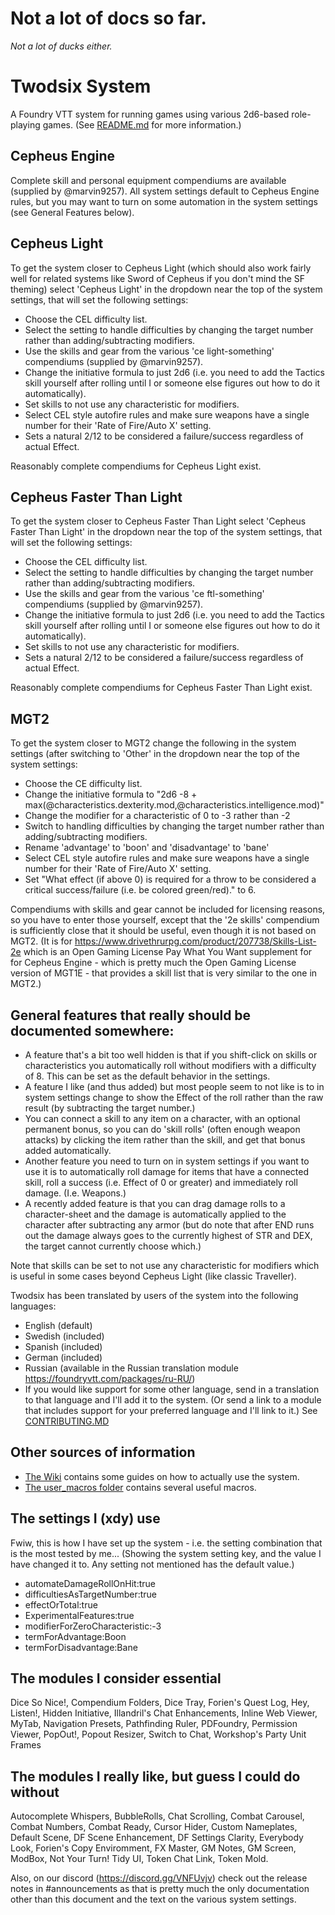 # Not a lot of docs so far.
_Not a lot of ducks either._

# Twodsix System
A Foundry VTT system for running games using various 2d6-based role-playing games. (See [README.md](../README.md) for more information.)

## Cepheus Engine
Complete skill and personal equipment compendiums are available (supplied by @marvin9257).
All system settings default to Cepheus Engine rules, but you may want to turn on some automation in the system settings (see General Features below).

## Cepheus Light
To get the system closer to Cepheus Light (which should also work fairly well for related systems like Sword of Cepheus if you don't mind the SF theming) select 'Cepheus Light' in the dropdown near the top of the system settings, that will set the following settings:

* Choose the CEL difficulty list.
* Select the setting to handle difficulties by changing the target number rather than adding/subtracting modifiers.
* Use the skills and gear from the various 'ce light-something' compendiums (supplied by @marvin9257).
* Change the initiative formula to just 2d6 (i.e. you need to add the Tactics skill yourself after rolling until I or someone else figures out how to do it automatically).
* Set skills to not use any characteristic for modifiers.
* Select CEL style autofire rules and make sure weapons have a single number for their 'Rate of Fire/Auto X' setting.
* Sets a natural 2/12 to be considered a failure/success regardless of actual Effect.

Reasonably complete compendiums for Cepheus Light exist.

## Cepheus Faster Than Light
To get the system closer to Cepheus Faster Than Light select 'Cepheus Faster Than Light' in the dropdown near the top of the system settings, that will set the following settings:

* Choose the CEL difficulty list.
* Select the setting to handle difficulties by changing the target number rather than adding/subtracting modifiers.
* Use the skills and gear from the various 'ce ftl-something' compendiums (supplied by @marvin9257).
* Change the initiative formula to just 2d6 (i.e. you need to add the Tactics skill yourself after rolling until I or someone else figures out how to do it automatically).
* Set skills to not use any characteristic for modifiers.
* Sets a natural 2/12 to be considered a failure/success regardless of actual Effect.

Reasonably complete compendiums for Cepheus Faster Than Light exist.

## MGT2
To get the system closer to MGT2 change the following in the system settings (after switching to 'Other' in the dropdown near the top of the system settings:

* Choose the CE difficulty list.
* Change the initiative formula to "2d6 -8  + max(@characteristics.dexterity.mod,@characteristics.intelligence.mod)"
* Change the modifier for a characteristic of 0 to -3 rather than -2
* Switch to handling difficulties by changing the target number rather than adding/subtracting modifiers.
* Rename 'advantage' to 'boon' and 'disadvantage' to 'bane'
* Select CEL style autofire rules and make sure weapons have a single number for their 'Rate of Fire/Auto X' setting.
* Set "What effect (if above 0) is required for a throw to be considered a critical success/failure (i.e. be colored green/red)." to 6.

Compendiums with skills and gear cannot be included for licensing reasons, so you have to enter those yourself, except that the '2e skills' compendium is sufficiently close that it should be useful, even though it is not based on MGT2. (It is for https://www.drivethrurpg.com/product/207738/Skills-List-2e which is an Open Gaming License Pay What You Want supplement for for Cepheus Engine - which is pretty much the Open Gaming License version of MGT1E - that provides a skill list that is very similar to the one in MGT2.)

## General features that really should be documented somewhere:
* A feature that's a bit too well hidden is that if you shift-click on skills or characteristics you automatically roll without modifiers with a difficulty of 8. This can be set as the default behavior in the settings.
* A feature I like (and thus added) but most people seem to not like is to in system settings change to show the Effect of the roll rather than the raw result (by subtracting the target number.)
* You can connect a skill to any item on a character, with an optional permanent bonus, so you can do 'skill rolls' (often enough weapon attacks) by clicking the item rather than the skill, and get that bonus added automatically.
* Another feature you need to turn on in system settings if you want to use it is to automatically roll damage for items that have a connected skill, roll a success (i.e. Effect of 0 or greater) and immediately roll damage. (I.e. Weapons.)
* A recently added feature is that you can drag damage rolls to a character-sheet and the damage is automatically applied to the character after subtracting any armor (but do note that after END runs out the damage always goes to the currently highest of STR and DEX, the target cannot currently choose which.)

Note that skills can be set to not use any characteristic for modifiers which is useful in some cases beyond Cepheus Light (like classic Traveller).

Twodsix has been translated by users of the system into the following languages:
* English (default)
* Swedish (included)
* Spanish (included)
* German (included)
* Russian (available in the Russian translation module https://foundryvtt.com/packages/ru-RU/)
* If you would like support for some other language, send in a translation to that language and I'll add it to the system. (Or send a link to a module that includes support for your preferred language and I'll link to it.) See [CONTRIBUTING.MD](../CONTRIBUTING.md)

## Other sources of information
* [The Wiki](https://github.com/xdy/twodsix-foundryvtt/wiki) contains some guides on how to actually use the system.
* [The user_macros folder](https://github.com/xdy/twodsix-foundryvtt/tree/master/user_macros) contains several useful macros.

## The settings I (xdy) use
Fwiw, this is how I have set up the system - i.e. the setting combination that is the most tested by me... (Showing the system setting key, and the value I have changed it to. Any setting not mentioned has the default value.)
* automateDamageRollOnHit:true
* difficultiesAsTargetNumber:true
* effectOrTotal:true
* ExperimentalFeatures:true
* modifierForZeroCharacteristic:-3
* termForAdvantage:Boon
* termForDisadvantage:Bane

## The modules I consider essential
Dice So Nice!, Compendium Folders, Dice Tray, Forien's Quest Log, Hey, Listen!, Hidden Initiative, Illandril's Chat Enhancements, Inline Web Viewer, MyTab, Navigation Presets, Pathfinding Ruler, PDFoundry, Permission Viewer, PopOut!, Popout Resizer, Switch to Chat, Workshop's Party Unit Frames

## The modules I really like, but guess I could do without
Autocomplete Whispers, BubbleRolls, Chat Scrolling, Combat Carousel, Combat Numbers, Combat Ready, Cursor Hider, Custom Nameplates, Default Scene, DF Scene Enhancement, DF Settings Clarity, Everybody Look, Forien's Copy Enviromment, FX Master, GM Notes, GM Screen, ModBox, Not Your Turn! Tidy UI, Token Chat Link, Token Mold.

Also, on our discord (https://discord.gg/VNFUvjv) check out the release notes in #announcements as that is pretty much the only documentation other than this document and the text on the various system settings.
